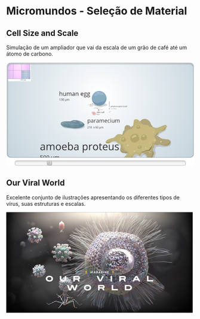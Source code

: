 # Micromundos - Seleção de Material

## Cell Size and Scale

Simulação de um ampliador que vai da escala de um grão de café até um átomo de carbono.

[![Cell Size and Scale](images/cells-scale.png)](https://learn.genetics.utah.edu/content/cells/scale/)

## Our Viral World

Excelente conjunto de ilustrações apresentando os diferentes tipos de vírus, suas estruturas e escalas.

[![Our Viral World](images/how-virus-look.png)](https://www.nationalgeographic.com/magazine/2021/02/see-how-viruses-look-up-close-feature/)
